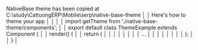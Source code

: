 NativeBase theme has been copied at C:\study\CattuongERP\Mobile\serp\native-base-theme                               │
│ Here's how to theme your app                                                                                         │
│                                                                                                                      │
│ import getTheme from './native-base-theme/components';                                                               │
│ export default class ThemeExample extends Component {                                                                │
│ render() {                                                                                                           │
│   return (                                                                                                           │
│     <StyleProvider  style={getTheme()}>                                                                              │
│       <Container>                                                                                                    │
│         <Content>                                                                                                    │
│           ...                                                                                                        │
│         </Content>                                                                                                   │
│       </Container>                                                                                                   │
│     </StyleProvider>                                                                                                 │
│   );                                                                                                                 │
│ }                                                                                                                    │